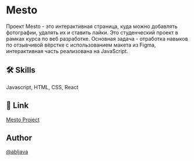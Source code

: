 
# Mesto

Проект Mesto - это интерактивная страница, куда можно добавлять фотографии, удалять их и ставить лайки. Это студенческий проект в рамках курса по веб разработке.
Основная задача - отработка навыков по отзывчивой вёрстке с использованием макета из Figma, интерактивная часть реализована на JavaScript.


## 🛠 Skills
Javascript, HTML, CSS, React




## 🔗 Link

[Mesto Project](https://abljava.github.io/Mesto/)


## Author

[@abljava](https://www.github.com/abljava)